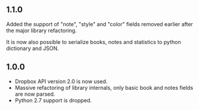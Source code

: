 1.1.0
---
Added the support of "note", "style" and "color" fields removed earlier
after the major library refactoring.

It is now also possible to serialize books, notes and statistics to python dictionary
and JSON.

1.0.0
---
- Dropbox API version 2.0 is now used.
- Massive refactoring of library internals, only basic book and notes fields are now parsed.
- Python 2.7 support is dropped.